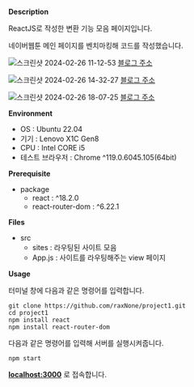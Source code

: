 **Description**

ReactJS로 작성한 변환 기능 모음 페이지입니다.

네이버웹툰 메인 페이지를 벤치마킹해 코드를 작성했습니다.

![스크린샷 2024-02-26 11-12-53](https://github.com/raxNone/project1/assets/134260668/21a82841-d350-4cb7-92c9-819cc21b9cdc)
[블로그 주소](https://blog.naver.com/hani_vlog/223364685653)

![스크린샷 2024-02-26 14-32-27](https://github.com/raxNone/project1/assets/134260668/4e902555-3fa8-4ca5-946d-6835c34424c1)
[블로그 주소](https://blog.naver.com/hani_vlog/223365593985)

![스크린샷 2024-02-26 18-07-25](https://github.com/raxNone/project1/assets/134260668/1dfb038f-4f16-4ec5-ba98-581ce6dceaa8)
[블로그 주소](https://blog.naver.com/hani_vlog/223365831731)


**Environment**

* OS : Ubuntu 22.04
* 기기 : Lenovo X1C Gen8
* CPU : Intel CORE i5
* 테스트 브라우저 : Chrome ^119.0.6045.105(64bit)

**Prerequisite**

* package
  * react : ^18.2.0
  * react-router-dom : ^6.22.1


**Files**
* src
  * sites : 라우팅된 사이트 모음
  * App.js : 사이트를 라우팅해주는 view 페이지


**Usage**

터미널 창에 다음과 같은 명령어를 입력합니다.

```
git clone https://github.com/raxNone/project1.git
cd project1
npm install react
npm install react-router-dom
```

다음과 같은 명령어를 입력해 서버를 실행시켜줍니다.

```npm start```

**[localhost:3000](http://localhost:3000)** 로 접속합니다.
